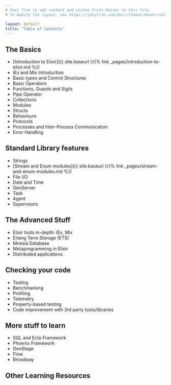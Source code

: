 ```yaml
---
# Feel free to add content and custom Front Matter to this file.
# To modify the layout, see https://jekyllrb.com/docs/themes/#overriding-theme-defaults

layout: default
title: "Table of Contents"
---
```

## The Basics
- [Introduction to Elixir]({{ site.baseurl }}{% link _pages/introduction-to-elixir.md %})
- IEx and Mix Introduction
- Basic types and Control Structures
- Basic Operators
- Functions, Guards and Sigils
- Pipe Operator
- Collections
- Modules
- Structs
- Behaviours
- Protocols
- Processes and Inter-Process Communication
- Error Handling

## Standard Library features
- Strings
- [Stream and Enum modules]({{ site.baseurl }}{% link _pages/stream-and-enum-modules.md %})
- File I/O
- Date and Time
- GenServer
- Task
- Agent
- Supervisors

## The Advanced Stuff
- Elixir tools in-depth: IEx, Mix
- Erlang Term Storage (ETS)
- Mnesia Database
- Metaprogramming in Elixir
- Distributed applications

## Checking your code
- Testing
- Benchmarking
- Profiling
- Telemetry
- Property-based testing
- Code improvement with 3rd party tools/libraries

## More stuff to learn
- SQL and Ecto Framework
- Phoenix Framework
- GenStage
- Flow
- Broadway

## Other Learning Resources